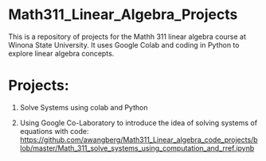 # Math311_Linear_Algebra_Projects

This is a repository of projects for the Mathh 311 linear algebra course at Winona State University. It uses Google Colab and coding in Python to explore linear algebra concepts. 

# Projects:

1. Solve Systems using colab and Python

2. Using Google Co-Laboratory to introduce the idea of solving systems of equations with code:
https://github.com/awangberg/Math311_Linear_algebra_code_projects/blob/master/Math_311_solve_systems_using_computation_and_rref.ipynb
